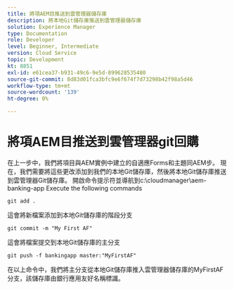 ```yaml
---
title: 將項AEM目推送到雲管理器儲存庫
description: 將本地Git儲存庫推送到雲管理器儲存庫
solution: Experience Manager
type: Documentation
role: Developer
level: Beginner, Intermediate
version: Cloud Service
topic: Development
kt: 8851
exl-id: e61cea37-b931-49c6-9e5d-899628535480
source-git-commit: 8d83d01fca3bfc9e6f674f7d73298b42f98a5d46
workflow-type: tm+mt
source-wordcount: '139'
ht-degree: 0%

---
```


# 將項AEM目推送到雲管理器git回購

在上一步中，我們將項目與AEM實例中建立的自適應Forms和主題同AEM步。
現在，我們需要將這些更改添加到我們的本地Git儲存庫，然後將本地Git儲存庫推送到雲管理器Git儲存庫。
開啟命令提示符並導航到c:\cloudmanager\aem-banking-app Execute the following commands

```
git add .
```

這會將新檔案添加到本地Git儲存庫的階段分支

```
git commit -m "My First AF"
```

這會將檔案提交到本地Git儲存庫的主分支

```
git push -f bankingapp master:"MyFirstAF"
```

在以上命令中，我們將主分支從本地Git儲存庫推入雲管理器儲存庫的MyFirstAF分支，該儲存庫由銀行應用友好名稱標識。
